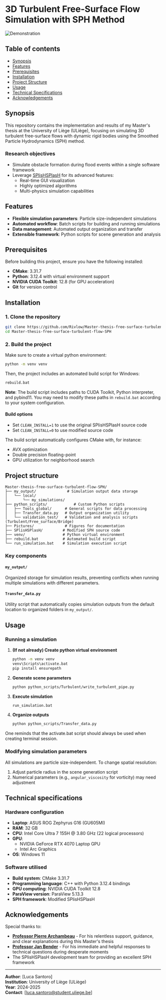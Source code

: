 # 3D Turbulent Free-Surface Flow Simulation with SPH Method

![Demonstration](demo.gif)

## Table of contents

- [Synopsis](#synopsis)
- [Features](#features)
- [Prerequisites](#prerequisites)
- [Installation](#installation)
- [Project Structure](#project-structure)
- [Usage](#usage)
- [Technical Specifications](#technical-specifications)
- [Acknowledgements](#acknowledgements)

## Synopsis

This repository contains the implementation and results of my Master's thesis at the University of Liège (ULiège), focusing on simulating 3D turbulent free-surface flows with dynamic rigid bodies using the Smoothed Particle Hydrodynamics (SPH) method.

### Research objectives
- Simulate obstacle formation during flood events within a single software framework
- Leverage [SPlisHSPlasH](https://github.com/InteractiveComputerGraphics/SPlisHSPlasH) for its advanced features:
  - Real-time GUI visualization
  - Highly optimized algorithms
  - Multi-physics simulation capabilities

## Features

- **Flexible simulation parameters**: Particle size-independent simulations
- **Automated workflow**: Batch scripts for building and running simulations
- **Data management**: Automated output organization and transfer
- **Extensible framework**: Python scripts for scene generation and analysis

##  Prerequisites

Before building this project, ensure you have the following installed:

- **CMake**: 3.31.7
- **Python**: 3.12.4 with virtual environment support
- **NVIDIA CUDA Toolkit**: 12.8 (for GPU acceleration)
- **Git** for version control

## Installation

### 1. Clone the repository

```bash
git clone https://github.com/Rivlow/Master-thesis-free-surface-turbulent-flow-SPH.git
cd Master-thesis-free-surface-turbulent-flow-SPH
```

### 2. Build the project

Make sure to create a virtual python environment:
```bash
python -m venv venv
```

Then, the project includes an automated build script for Windows:
```bash
rebuild.bat
```

**Note**: The build script includes paths to CUDA Toolkit, Python interpreter, and pybind11. You may need to modify these paths in `rebuild.bat` according to your system configuration.

#### Build options
- Set `CLEAN_INSTALL=1` to use the original SPlisHSPlasH source code
- Set `CLEAN_INSTALL=0` to use modified source code

The build script automatically configures CMake with, for instance:
- AVX optimization
- Double precision floating-point
- GPU utilization for neighborhood search

## Project structure

```
Master-thesis-free-surface-turbulent-flow-SPH/
├── my_output/              # Simulation output data storage
│   └── local/             
│       └── my_simulations/
├── python_scripts/            # Custom Python scripts
│   ├── Tools_global/      # General scripts for data processing
│   ├── Transfer_data.py   # Output organization utility
│   └── validation_test/   # Validation and analysis scripts (Turbulent/Free_surface/Bridge)
├── Pictures/              # Figures for documentation
├── SPlisHSPlasH/         # Modified SPH source code
├── venv/                 # Python virtual environment
├── rebuild.bat           # Automated build script
└── run_simulation.bat    # Simulation execution script
```

### Key components

#### `my_output/`
Organized storage for simulation results, preventing conflicts when running multiple simulations with different parameters.

#### `Transfer_data.py`
Utility script that automatically copies simulation outputs from the default location to organized folders in `my_output/`.

##  Usage

### Running a simulation

1. **(If not already) Create python virtual environment**
	```bash
	python -m venv venv
	venv\Scripts\activate.bat
	pip install ensurepath
	```

2. **Generate scene parameters**
   ```bash
   python python_scripts/Turbulent/write_turbulent_pipe.py
   ```

3. **Execute simulation**
   ```bash
   run_simulation.bat
   ```

4. **Organize outputs**
   ```bash
   python python_scripts/Transfer_data.py
   ```

One reminds that the activate.bat script should always be used when creating terminal session.

### Modifying simulation parameters

All simulations are particle size-independent. To change spatial resolution:
1. Adjust particle radius in the scene generation script
2. Numerical parameters (e.g., `angular_viscosity` for vorticity) may need adjustment

## Technical specifications

### Hardware configuration
- **Laptop**: ASUS ROG Zephyrus G16 (GU605MI)
- **RAM**: 32 GB
- **CPU**: Intel Core Ultra 7 155H @ 3.80 GHz (22 logical processors)
- **GPU**: 
  - NVIDIA GeForce RTX 4070 Laptop GPU
  - Intel Arc Graphics
- **OS**: Windows 11

### Software utilised
- **Build system**: CMake 3.31.7
- **Programming language**: C++ with Python 3.12.4 bindings
- **GPU computing**: NVIDIA CUDA Toolkit 12.8
- **ParaView version**: ParaView 5.13.3
- **SPH framework**: Modified SPlisHSPlasH

## Acknowledgements

Special thanks to:
- **[Professor Pierre Archambeau](https://www.uliege.be/cms/c_9054334/fr/repertoire?uid=u016646)** - For his relentless support, guidance, and clear explanations during this Master's thesis
- **[Professor Jan Bender](https://animation.rwth-aachen.de/person/1/)** - For his immediate and helpful responses to technical questions during desperate moments
- The SPlisHSPlasH development team for providing an excellent SPH framework

---

**Author**: [Luca Santoro]  
**Institution**: University of Liège (ULiège)  
**Year**: 2024-2025  
**Contact**: [luca.santoro@student.uliege.be]